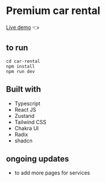 # Premium car rental

[Live demo](https://car-rental-three-sand.vercel.app/) :point_left:

## to run
```
cd car-rental
npm install
npm run dev
```
## Built with 
- Typescript
- React JS
- Zustand
- Tailwind CSS
- Chakra UI
- Radix
- shadcn

## ongoing updates
- to add more pages for services